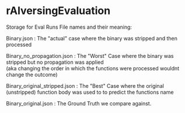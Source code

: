 # rAIversingEvaluation
Storage for Eval Runs 
File names and their meaning:

Binary.json : The "actual" case where the binary was stripped and then processed

Binary_no_propagation.json : The "Worst" Case where the binary was stripped but no propagation was applied  
(aka changing the order in which the functions were processed wouldnt change the outcome) 

Binary_original_stripped.json : The "Best" Case where the original (unstripped) function body was used to to predict the functions name

Binary_original.json : The Ground Truth we compare against.
